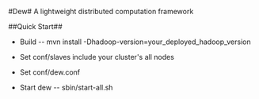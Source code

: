 #Dew#
A lightweight distributed computation framework

##Quick Start##
- Build
-- mvn install -Dhadoop-version=your_deployed_hadoop_version

- Set conf/slaves include your cluster's all nodes
- Set conf/dew.conf

- Start dew
-- sbin/start-all.sh

